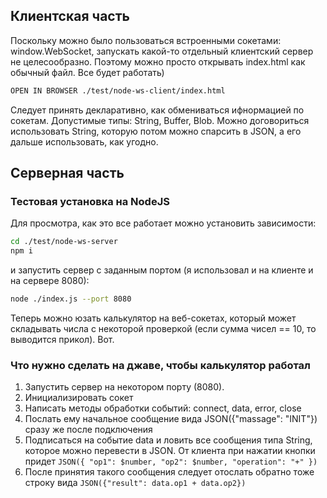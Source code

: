 ## Клиентская часть

Поскольку можно было пользоваться встроенными сокетами: window.WebSocket, запускать какой-то отдельный клиентский сервер не целесообразно. Поэтому можно просто открывать index.html как обычный файл. Все будет работать)

```bash
OPEN IN BROWSER ./test/node-ws-client/index.html
```

Следует принять декларативно, как обмениваться ифнормацией по сокетам. Допустимые типы: String, Buffer, Blob. Можно договориться использовать String, которую потом можно спарсить в JSON, а его дальше использовать, как угодно.



## Серверная часть

### Тестовая установка на NodeJS

Для просмотра, как это все работает можно установить зависимости:
```bash
cd ./test/node-ws-server
npm i	
```

и запустить сервер с заданным портом (я использовал и на клиенте и на сервере 8080):
```bash
node ./index.js --port 8080
```

Теперь можно юзать калькулятор на веб-сокетах, который может складывать числа с некоторой проверкой (если сумма чисел == 10, то выводится прикол). Вот.


### Что нужно сделать на джаве, чтобы калькулятор работал

1. Запустить сервер на некотором порту (8080).
2. Инициализировать сокет
3. Написать методы обработки событий: connect, data, error, close
4. Послать ему начальное сообщение вида JSON({"massage": "INIT"}) сразу же после подключения
5. Подписаться на событие data и ловить все сообщения типа String, которое можно перевести в JSON. От клиента при нажатии кнопки придет `JSON({
	"op1": $number,
	"op2": $number,
	"operation": "+"
})`
6. После принятия такого сообщения следует отослать обратно тоже строку вида `JSON({"result": data.op1 + data.op2})`